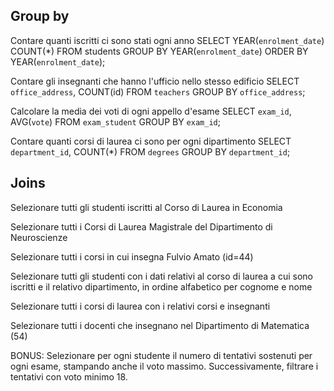 
## Group by

Contare quanti iscritti ci sono stati ogni anno
SELECT YEAR(`enrolment_date`)
COUNT(*)
FROM students
GROUP BY YEAR(`enrolment_date`)
ORDER BY YEAR(`enrolment_date`);

Contare gli insegnanti che hanno l'ufficio nello stesso edificio
SELECT `office_address`, COUNT(id) 
FROM `teachers` 
GROUP BY `office_address`;

Calcolare la media dei voti di ogni appello d'esame
SELECT `exam_id`, AVG(`vote`)
FROM `exam_student`
GROUP BY `exam_id`;

Contare quanti corsi di laurea ci sono per ogni dipartimento
SELECT `department_id`, COUNT(*)
FROM `degrees`
GROUP BY `department_id`;

## Joins

Selezionare tutti gli studenti iscritti al Corso di Laurea in Economia

Selezionare tutti i Corsi di Laurea Magistrale del Dipartimento di Neuroscienze

Selezionare tutti i corsi in cui insegna Fulvio Amato (id=44)

Selezionare tutti gli studenti con i dati relativi al corso di laurea a cui sono iscritti e il relativo dipartimento, in ordine alfabetico per cognome e nome

Selezionare tutti i corsi di laurea con i relativi corsi e insegnanti

Selezionare tutti i docenti che insegnano nel Dipartimento di Matematica (54)

BONUS: Selezionare per ogni studente il numero di tentativi sostenuti per ogni esame, stampando anche il voto massimo. Successivamente, filtrare i tentativi con voto minimo 18.